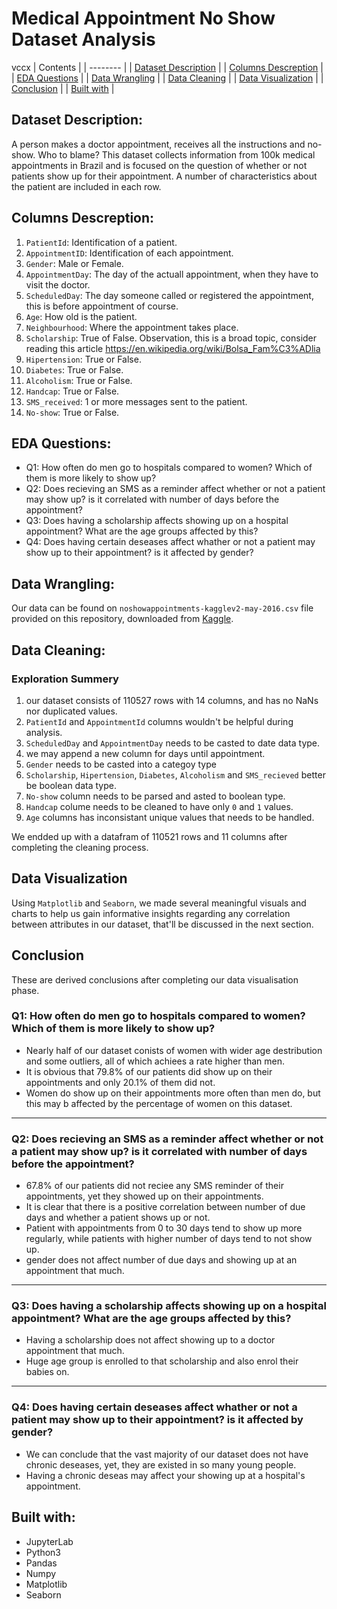 # **Medical Appointment No Show Dataset Analysis**
vccx
| Contents 											 	   	|
| -------- 											 	   	|
| [Dataset Description](#Dataset-Description)			   	|
| [Columns Descreption](#Columns-Descreption) 		   		|
| [EDA Questions](#eda-questions)							|
| [Data Wrangling](#Data-Wrangling)					   		|
| [Data Cleaning](#Data-Cleaning)						   	|
| [Data Visualization](#Data-Visualization)					|
| [Conclusion](#Conclusion)									|
| [Built with](#Built-with)							   		|

## Dataset Description: 
A person makes a doctor appointment, receives all the instructions and no-show. Who to blame?
This dataset collects information from 100k medical appointments in Brazil and is focused on the question of whether or not patients show up for their appointment. A number of characteristics about the patient are included in each row.

## Columns Descreption:
1. `PatientId`: Identification of a patient.
2. `AppointmentID`: Identification of each appointment.
3. `Gender`: Male or Female.
4. `AppointmentDay`: The day of the actuall appointment, when they have to visit the doctor.
5. `ScheduledDay`: The day someone called or registered the appointment, this is before appointment of course.
6. `Age`: How old is the patient.
7. `Neighbourhood`: Where the appointment takes place.
8. `Scholarship`: True of False. Observation, this is a broad topic, consider reading this article https://en.wikipedia.org/wiki/Bolsa_Fam%C3%ADlia
9. `Hipertension`: True or False.
10. `Diabetes`: True or False.
11. `Alcoholism`: True or False.
12. `Handcap`: True or False.
13. `SMS_received`: 1 or more messages sent to the patient.
14. `No-show`: True or False.

## EDA Questions:
- Q1: How often do men go to hospitals compared to women? Which of them is more likely to show up?
- Q2: Does recieving an SMS as a reminder affect whether or not a patient may show up? is it correlated with number of days before the appointment?
- Q3: Does having a scholarship affects showing up on a hospital appointment? What are the age groups affected by this?
- Q4: Does having certain deseases affect whather or not a patient may show up to their appointment? is it affected by gender?

## Data Wrangling:
Our data can be found on `noshowappointments-kagglev2-may-2016.csv` file provided on this repository, downloaded from [Kaggle](https://www.kaggle.com/datasets/joniarroba/noshowappointments). 

## Data Cleaning:
### Exploration Summery
1. our dataset consists of 110527 rows with 14 columns, and has no NaNs nor duplicated values.
2. `PatientId` and `AppointmentId` columns wouldn't be helpful during analysis.
3. `ScheduledDay` and `AppointmentDay` needs to be casted to date data type.
4. we may append a new column for days until appointment.
5. `Gender` needs to be casted into a categoy type
6. `Scholarship`, `Hipertension`, `Diabetes`, `Alcoholism` and `SMS_recieved` better be boolean data type.
7. `No-show` column needs to be parsed and asted to boolean type.
8. `Handcap` colume needs to be cleaned to have only `0` and `1` values.
9. `Age` columns has inconsistant unique values that needs to be handled.

We endded up with a datafram of 110521 rows and 11 columns after completing the cleaning process. 

## Data Visualization
Using `Matplotlib` and `Seaborn`, we made several meaningful visuals and charts to help us gain informative insights regarding any correlation between attributes in our dataset, that'll be discussed in the next section.

## Conclusion
These are derived conclusions after completing our data visualisation phase.

### Q1: How often do men go to hospitals compared to women? Which of them is more likely to show up?
- Nearly half of our dataset conists of women with wider age destribution and some outliers, all of which achiees a rate higher than men.
- It is obvious that 79.8% of our patients did show up on their appointments and only 20.1% of them did not.
- Women do show up on their appointments more often than men do, but this may b affected by the percentage of women on this dataset.
___
### Q2: Does recieving an SMS as a reminder affect whether or not a patient may show up? is it correlated with number of days before the appointment?
- 67.8% of our patients did not reciee any SMS reminder of their appointments, yet they showed up on their appointments.
- It is clear that there is a positive correlation between number of due days and whether a patient shows up or not.
- Patient with appointments from 0 to 30 days tend to show up more regularly, while patients with higher number of days tend to not show up.
- gender does not affect number of due days and showing up at an appointment that much.
___
### Q3: Does having a scholarship affects showing up on a hospital appointment? What are the age groups affected by this?
- Having a scholarship does not affect showing up to a doctor appointment that much.
- Huge age group is enrolled to that scholarship and also enrol their babies on.
___
### Q4: Does having certain deseases affect whather or not a patient may show up to their appointment? is it affected by gender?
- We can conclude that the vast majority of our dataset does not have chronic deseases, yet, they are existed in so many young people.
- Having a chronic deseas may affect your showing up at a hospital's appointment.

## Built with:		
- JupyterLab	
- Python3	   	
- Pandas		
- Numpy			
- Matplotlib	
- Seaborn		

